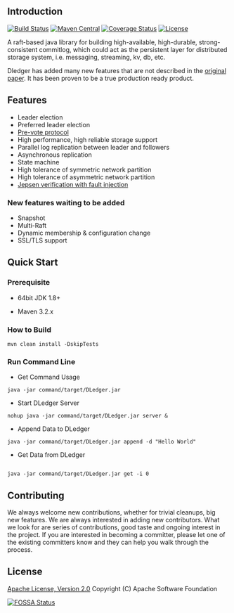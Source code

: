 
## Introduction
[![Build Status](https://www.travis-ci.org/openmessaging/dledger.svg?branch=master)](https://www.travis-ci.org/search/dledger) [![Maven Central](https://maven-badges.herokuapp.com/maven-central/io.openmessaging.storage/dledger/badge.svg)](http://search.maven.org/#search%7Cga%7C1%7Copenmessaging-storage-dledger)  [![Coverage Status](https://coveralls.io/repos/github/openmessaging/openmessaging-storage-dledger/badge.svg?branch=master)](https://coveralls.io/github/openmessaging/openmessaging-storage-dledger?branch=master) [![License](https://img.shields.io/badge/license-Apache%202-4EB1BA.svg)](https://www.apache.org/licenses/LICENSE-2.0.html)

A raft-based java library for building high-available, high-durable, strong-consistent commitlog, which could act as the persistent layer for distributed storage system, i.e. messaging, streaming, kv, db, etc.

Dledger has added many new features that are not described in the [original paper](https://raft.github.io/raft.pdf). It has been proven to be a true production ready product. 


## Features

* Leader election
* Preferred leader election
* [Pre-vote protocol](https://web.stanford.edu/~ouster/cgi-bin/papers/OngaroPhD.pdf)
* High performance, high reliable storage support
* Parallel log replication between leader and followers
* Asynchronous replication
* State machine
* High tolerance of symmetric network partition
* High tolerance of asymmetric network partition
* [Jepsen verification with fault injection](https://github.com/openmessaging/openmessaging-dledger-jepsen)

### New features waiting to be added ###
* Snapshot
* Multi-Raft 
* Dynamic membership & configuration change
* SSL/TLS support

## Quick Start

### Prerequisite

* 64bit JDK 1.8+

* Maven 3.2.x

### How to Build

```
mvn clean install -DskipTests
```

### Run Command Line

 * Get Command Usage
```
java -jar command/target/DLedger.jar

```

* Start DLedger Server
```
nohup java -jar command/target/DLedger.jar server &

```

* Append Data to DLedger
```
java -jar command/target/DLedger.jar append -d "Hello World"

```

* Get Data from DLedger
```

java -jar command/target/DLedger.jar get -i 0

```

## Contributing
We always welcome new contributions, whether for trivial cleanups, big new features. We are always interested in adding new contributors. What we look for are series of contributions, good taste and ongoing interest in the project. If you are interested in becoming a committer, please let one of the existing committers know and they can help you walk through the process.

## License
[Apache License, Version 2.0](https://github.com/openmessaging/openmessaging-storage-dledger/blob/master/LICENSE) Copyright (C) Apache Software Foundation
 
[![FOSSA Status](https://app.fossa.com/api/projects/git%2Bgithub.com%2Fopenmessaging%2Fopenmessaging-storage-dledger.svg?type=large)](https://app.fossa.com/projects/git%2Bgithub.com%2Fopenmessaging%2Fopenmessaging-storage-dledger?ref=badge_large)












